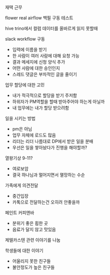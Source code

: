 재택 근무

flower real airflow 백필 구동 테스트

hive trino에서 컬럼 데이터를 올바르게 읽지 못할때

slack workflow 구동

- 입력에 이름을 받기
- 한 사람이 여러 사람에 대해 요청 가능
- 결과 메세지에 신청 양식 추가
- 어떤 사람에 대한 승인인지
- 스레드 댓글은 부차적인 글을 줄이기

업무 할당에 대한 고민

- 내가 적극적으로 할당을 받기 주저함
- 하위자가 PM역할을 할때 받아주어야 하는게 아닐까
- 내 업무에는 내가 할당 받으려함

일을 시키는 방법

- pm은 아님
- 업무 자체에 로드도 많음
- 리더는 리더 나름대로 DP에서 받은 일을 분배
- 우선은 일을 쌓아놨다가 진행을 해야할까?

열왕기상 9-11?
- 여로보암
- 결국 하나님과 멀어지면서 멸망하는 수순

가족에게 의견전달
- 중간입장
- 카톡으로 전달하는건 오히려 안좋을까

페인트 커피앤바
- 분위기 좋은 휩한 곳
- 음료가 달지 않고 맛있음

제텔카스텐 관련 이야기를 나눔

학생들에 대한 이야기

- 어울리지 못한 친구들
- 불안정도가 높은 친구들